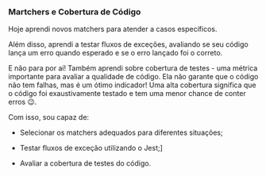 ### Martchers e Cobertura de Código


Hoje aprendi novos matchers para atender a casos específicos.

Além disso, aprendi a testar fluxos de exceções, avaliando se seu código lança um erro quando esperado e se o erro lançado foi o correto.

E não para por aí! Também aprendi sobre cobertura de testes - uma métrica importante para avaliar a qualidade de código. Ela não garante que o código não tem falhas, mas é um ótimo indicador! Uma alta cobertura significa que o código foi exaustivamente testado e tem uma menor chance de conter erros 😉.

Com isso, sou capaz de:

- Selecionar os matchers adequados para diferentes situações;

- Testar fluxos de exceção utilizando o Jest;]

- Avaliar a cobertura de testes do código.
